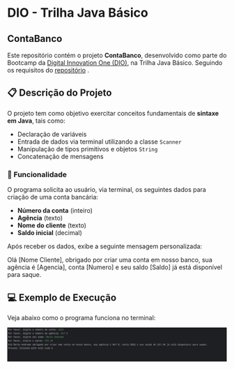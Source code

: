 # DIO - Trilha Java Básico

## ContaBanco

Este repositório contém o projeto **ContaBanco**, desenvolvido como parte do Bootcamp da [Digital Innovation One (DIO)](https://www.dio.me/), na Trilha Java Básico. Seguindo os requisitos do [repositório](https://github.com/digitalinnovationone/trilha-java-basico/tree/main/desafios/sintaxe) .

## 📋 Descrição do Projeto

O projeto tem como objetivo exercitar conceitos fundamentais de **sintaxe em Java**, tais como:

- Declaração de variáveis
- Entrada de dados via terminal utilizando a classe `Scanner`
- Manipulação de tipos primitivos e objetos `String`
- Concatenação de mensagens

### 🚀 Funcionalidade

O programa solicita ao usuário, via terminal, os seguintes dados para criação de uma conta bancária:

- **Número da conta** (inteiro)
- **Agência** (texto)
- **Nome do cliente** (texto)
- **Saldo inicial** (decimal)

Após receber os dados, exibe a seguinte mensagem personalizada:

Olá [Nome Cliente], obrigado por criar uma conta em nosso banco, sua agência é [Agencia], conta [Numero] e seu saldo [Saldo] já está disponível para saque.

## 💻 Exemplo de Execução

Veja abaixo como o programa funciona no terminal:

![Execução do programa ContaBanco](https://github.com/arianewelke/dio-trilha-java/blob/main/ContaBanco/assets/ContaBanco.png)
